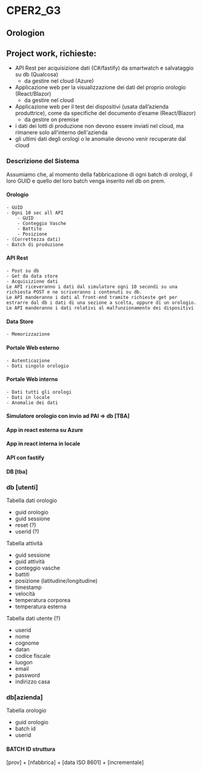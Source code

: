 # CPER2_G3
## Orologion
## Project work, richieste:
- API Rest per acquisizione dati (C#/fastify) da smartwatch e salvataggio su db (Qualcosa)
  - da gestire nel cloud (Azure)  
- Applicazione web per la visualizzazione dei dati del proprio orologio (React/Blazor)  
  - da gestire nel cloud  
- Applicazione web per il test dei dispositivi (usata dall’azienda produttrice), come da specifiche del documento d’esame (React/Blazor)  
  - da gestire on premise  
- i dati dei lotti di produzione non devono essere inviati nel cloud, ma rimanere solo all'interno dell'azienda  
- gli ultimi dati degli orologi o le anomalie devono venir recuperate dal cloud  

### Descrizione del Sistema

Assumiamo che, al momento della fabbricazione di ogni batch di orologi, il loro GUID e quello del loro batch venga inserito nel db on prem.

#### Orologio
	- GUID
	- Ogni 10 sec all API
		- GUID
 		- Conteggio Vasche
		- Battito
		- Posizione
	- (Correttezza dati)
	- Batch di produzione
	
	
#### API Rest
	- Post su db
	- Get da data store
	- Acquisizione dati
	Le API riceveranno i dati dal simulatore ogni 10 secondi su una richiesta POST e ne scriveranno i contenuti su db.
	Le API manderanno i dati al front-end tramite richieste get per estrarre dal db i dati di una sezione a scelta, oppure di un orologio.
	Le API manderanno i dati relativi al malfunzionamento dei dispositivi 
	
#### Data Store
	- Memorizzazione

#### Portale Web esterno
	- Autenticazione
	- Dati singolo orologio

#### Portale Web interno
	- Dati tutti gli orologi 
	- Dati in locale
	- Anomalie dei dati

#### Simulatore orologio con invio ad PAI => db [TBA]

#### App in react esterna su Azure

#### App in react interna in locale

#### API con fastify 

#### DB [tba]

### db [utenti]

Tabella dati orologio
- guid orologio
- guid sessione
- reset (?)
- userid (?)

Tabella attività
- guid sessione
- guid attività
- conteggio vasche
- battiti
- posizione (latitudine/longitudine)
- timestamp
- velocità
- temperatura corporea
- temperatura esterna

Tabella dati utente (?)
- userid
- nome
- cognome
- datan
- codice fiscale
- luogon
- email
- password
- indirizzo casa

### db[azienda]
Tabella orologio
- guid orologio
- batch id
- userid

#### BATCH ID struttura
[prov] + [nfabbrica] + [data ISO 8601]  + [incrementale]
